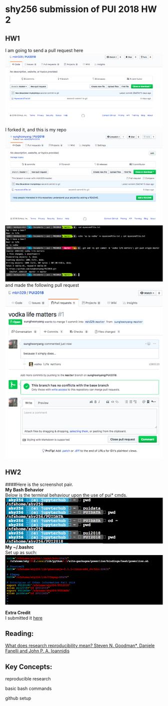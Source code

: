 # shy256 submission of PUI 2018 HW 2
## HW1
I am going to send a pull request here
![Alt text](../Lab1_shy256/lab1_imgs/mbh329_gittest.png)
I forked it, and this is my repo
![Alt text](../Lab1_shy256/lab1_imgs/forked_repo.png)
![Alt text](../Lab1_shy256/lab1_imgs/making_changes.png)
and made the following pull request 
![Alt text](../Lab1_shy256/lab1_imgs/pull_req.png)


## HW2

####Here is the screenshot pair. 
<br>**My Bash Behavior**
<br>Below is the terminal behaviour upon the use of pui* cmds.
![Alt text](../HW1_shy256/screenShots/setup_env.png)
<br>**My ~/.bashrc**
<br>Set up as such:
![Alt text](../HW1_shy256/screenShots/sunghoonyang_bash.png)

**Extra Credit**<br> 
I submitted it <a href='/HW1_shy256/HW1_3.ipynb'>here</a>

## Reading:

[What does research reproducibility mean? Steven N. Goodman*, Daniele Fanelli and John P. A. Ioannidis](http://stm.sciencemag.org/content/8/341/341ps12 )


## Key Concepts:
reproducible research

basic bash commands

github setup
